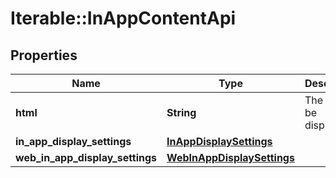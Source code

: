 # Iterable::InAppContentApi

## Properties
Name | Type | Description | Notes
------------ | ------------- | ------------- | -------------
**html** | **String** | The html to be displayed | [optional] 
**in_app_display_settings** | [**InAppDisplaySettings**](InAppDisplaySettings.md) |  | [optional] 
**web_in_app_display_settings** | [**WebInAppDisplaySettings**](WebInAppDisplaySettings.md) |  | 

